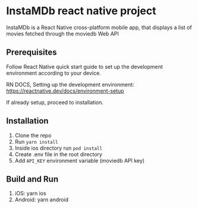 # InstaMDb react native project

InstaMDb is a React Native cross-platform mobile app, that displays a list of movies fetched through the moviedb  Web API

## Prerequisites 
Follow React Native quick start guide to set up the development environment according to your device.

RN DOCS, Setting up the development environment: https://reactnative.dev/docs/environment-setup

If already setup, proceed to installation.

## Installation
1. Clone the repo
2. Run `yarn install`
3. Inside ios directory run `pod install`
4. Create .env file in the root directory  
5. Add `API_KEY` environment variable (moviedb API key) 

## Build and Run
1. iOS: yarn ios
2. Android: yarn android

